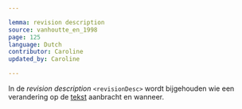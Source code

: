```yaml
---

lemma: revision description
source: vanhoutte_en_1998
page: 125
language: Dutch
contributor: Caroline
updated_by: Caroline

---
```


In de _revision description_ `<revisionDesc>` wordt bijgehouden wie een verandering op de [tekst](text.html) aanbracht en wanneer.
